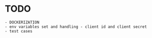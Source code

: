 



# TODO
    
    - DOCKERIZATION
    - env variables set and handling - client id and client secret
    - test cases
    